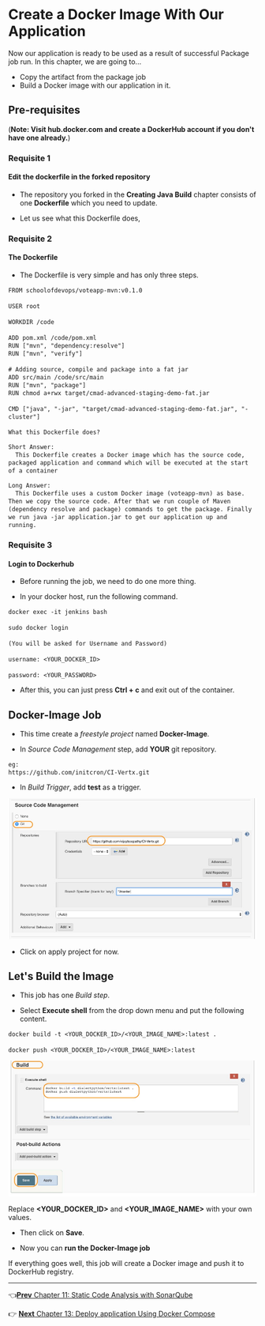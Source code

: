 # Create a Docker Image With Our Application

Now our application is ready to be used as a result of successful Package job run. In this chapter, we are going to...

* Copy the artifact from the package job  
* Build a Docker image with our application in it.

## Pre-requisites
(**Note: Visit hub.docker.com and create a DockerHub account if you don't have one already.**)

### Requisite 1

#### Edit the dockerfile in the forked repository

* The repository you forked in the **Creating Java Build** chapter consists of one **Dockerfile** which you need to update.

* Let us see what this Dockerfile does,

### Requisite 2

#### The Dockerfile

* The Dockerfile is very simple and has only three steps.

```
FROM schoolofdevops/voteapp-mvn:v0.1.0

USER root

WORKDIR /code

ADD pom.xml /code/pom.xml
RUN ["mvn", "dependency:resolve"]
RUN ["mvn", "verify"]

# Adding source, compile and package into a fat jar
ADD src/main /code/src/main
RUN ["mvn", "package"]
RUN chmod a+rwx target/cmad-advanced-staging-demo-fat.jar

CMD ["java", "-jar", "target/cmad-advanced-staging-demo-fat.jar", "-cluster"]
```

`What this Dockerfile does?`

```
Short Answer:
  This Dockerfile creates a Docker image which has the source code, packaged application and command which will be executed at the start of a container
```

```
Long Answer:
  This Dockerfile uses a custom Docker image (voteapp-mvn) as base. Then we copy the source code. After that we run couple of Maven (dependency resolve and package) commands to get the package. Finally we run java -jar application.jar to get our application up and running.
```

### Requisite 3

#### Login to Dockerhub

* Before running the job, we need to do one more thing.

* In your docker host, run the following command.

```
docker exec -it jenkins bash

sudo docker login

(You will be asked for Username and Password)

username: <YOUR_DOCKER_ID>

password: <YOUR_PASSWORD>
```

* After this, you can just press **Ctrl + c** and exit out of the container.

## Docker-Image Job

* This time create a *freestyle project* named **Docker-Image**.

* In *Source Code Management* step, add **YOUR** git repository.

```
eg:
https://github.com/initcron/CI-Vertx.git
```

* In *Build Trigger*, add **test** as a trigger.

![repo](images/docker-image/repo.jpg)

* Click on apply project for now.

## Let's Build the Image

* This job has one *Build step*.

* Select **Execute shell** from the drop down menu and put the following content.

```
docker build -t <YOUR_DOCKER_ID>/<YOUR_IMAGE_NAME>:latest .

docker push <YOUR_DOCKER_ID>/<YOUR_IMAGE_NAME>:latest
```

![last](images/docker-image/last.jpg)

Replace **<YOUR_DOCKER_ID>** and **<YOUR_IMAGE_NAME>** with your own values.

* Then click on **Save**.

* Now you can **run the Docker-Image job**

If everything goes well, this job will create a Docker image and push it to DockerHub registry.

----
:point_left:[**Prev** Chapter 11: Static Code Analysis with SonarQube](https://github.com/schoolofdevops/learn-jenkins/blob/vertx-v1/continuous-delivery/chapters/110_static_code_analysis_with_sonarqube.md)

:point_right: [**Next** Chapter 13: Deploy application Using Docker Compose ](https://github.com/schoolofdevops/learn-jenkins/blob/vertx-v1/continuous-delivery/chapters/130_Deploy_with_Docker_compose.md)
